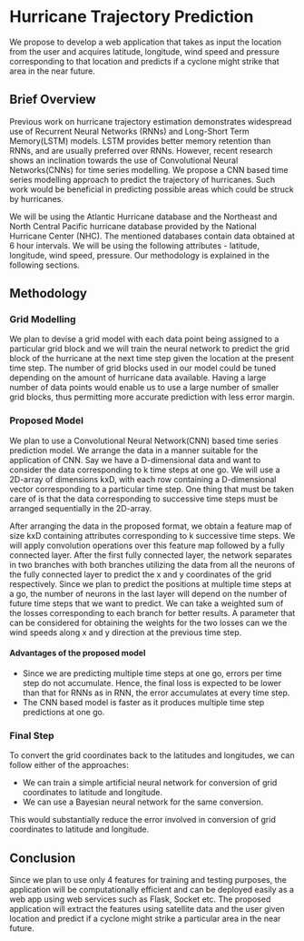 # Hurricane Trajectory Prediction
We propose to develop a web application that takes as input the location from the user
and acquires latitude, longitude, wind speed and pressure corresponding to that location
and predicts if a cyclone might strike that area in the near future.

## Brief Overview
Previous work on hurricane trajectory estimation demonstrates widespread use of Recurrent 
Neural Networks (RNNs) and Long-Short Term Memory(LSTM) models. LSTM provides better memory
retention than RNNs, and are usually preferred over RNNs. However, recent research shows an inclination towards the use of Convolutional Neural Networks(CNNs) for time series modelling. We propose a CNN based time series modelling approach to predict the trajectory of hurricanes. Such work would be beneficial in predicting possible areas which could be struck by hurricanes.

We will be using the Atlantic Hurricane database and the Northeast and North Central Pacific hurricane database provided by the National Hurricane Center (NHC). The mentioned databases contain data obtained at 6 hour intervals. We will be using the following attributes - latitude, longitude, wind speed, pressure. Our methodology is explained in the following sections.

## Methodology
### Grid Modelling
We plan to devise a grid model with each data point being assigned to a particular grid block and we will train the neural network to predict the grid block of the hurricane at the next time step given the location at the present time step. The number of grid blocks used in our model could be tuned depending on the amount of hurricane data available. Having a large number of data points would enable us to use a large number of smaller grid blocks, thus permitting more accurate prediction with less error margin.

### Proposed Model
We plan to use a Convolutional Neural Network(CNN) based time series prediction model. We arrange the data in a manner suitable for the application of CNN. Say we have a D-dimensional data and want to consider the data corresponding to k time steps at one go. We will use a 2D-array of dimensions kxD, with each row containing a D-dimensional vector corresponding to a particular time step. One thing that must be taken care of is that the data corresponding to successive time steps must be arranged sequentially in the 2D-array. 

After arranging the data in the proposed format, we obtain a feature map of size kxD containing attributes corresponding to k successive time steps. We will apply convolution operations over this feature map followed by a fully connected layer. After the first fully connected layer, the network separates in two branches with both branches utilizing the data from all the neurons of the fully connected layer to predict the x and y coordinates of the grid respectively. Since we plan to predict the positions at multiple time steps at a go, the number of neurons in the last layer will depend on the number of future time steps that we want to predict. We can take a weighted sum of the losses corresponding to each branch for better results. A parameter that can be considered for obtaining the weights for the two losses can we the wind speeds along x and y direction at the previous time step.

#### Advantages of the proposed model
- Since we are predicting multiple time steps at one go, errors per time step do not accumulate. Hence, the final loss is expected to be lower than that for RNNs as in RNN, the error accumulates at every time step.
- The CNN based model is faster as it produces multiple time step predictions at one go.

### Final Step
To convert the grid coordinates back to the latitudes and longitudes, we can follow either of the approaches:
- We can train a simple artificial neural network for conversion of grid coordinates to latitude and longitude.
- We can use a Bayesian neural network for the same conversion.

This would substantially reduce the error involved in conversion of grid coordinates to latitude and longitude.

## Conclusion
Since we plan to use only 4 features for training and testing purposes, the application will be computationally efficient and can be deployed easily as a web app using web services such as Flask, Socket etc. The proposed application will extract the features using satellite data and the user given location and predict if a cyclone might strike a particular area in the near future.



